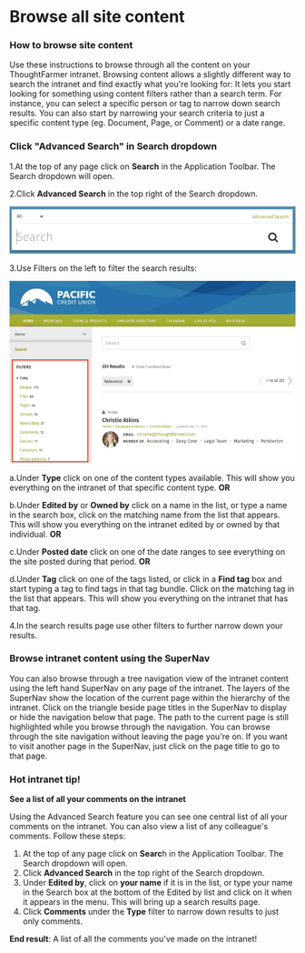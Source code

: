 # Browse all site content



### How to browse site content

Use these instructions to browse through all the content on your ThoughtFarmer intranet. Browsing content allows a slightly different way to search the intranet and find exactly what you're looking for: It lets you start looking for something using content filters rather than a search term. For instance, you can select a specific person or tag to narrow down search results. You can also start by narrowing your search criteria to just a specific content type \(eg. Document, Page, or Comment\) or a date range.

### Click "Advanced Search" in Search dropdown

1.At the top of any page click on **Search** in the Application Toolbar. The Search dropdown will open.

2.Click **Advanced Search** in the top right of the Search dropdown.

![](../../.gitbook/assets/1%20%2863%29.png)

3.Use Filters on the left to filter the search results:

![](../../.gitbook/assets/2%20%2859%29.png)





a.Under **Type** click on one of the content types available. This will show you everything on the intranet of that specific content type. **OR**

b.Under **Edited by** or **Owned by** click on a name in the list, or type a name in the search box, click on the matching name from the list that appears. This will show you everything on the intranet edited by or owned by that individual. **OR**

c.Under **Posted date** click on one of the date ranges to see everything on the site posted during that period. **OR**

d.Under **Tag** click on one of the tags listed, or click in a **Find tag** box and start typing a tag to find tags in that tag bundle. Click on the matching tag in the list that appears. This will show you everything on the intranet that has that tag.



4.In the search results page use other filters to further narrow down your results.

### Browse intranet content using the SuperNav

You can also browse through a tree navigation view of the intranet content using the left hand SuperNav on any page of the intranet. The layers of the SuperNav show the location of the current page within the hierarchy of the intranet. Click on the triangle beside page titles in the SuperNav to display or hide the navigation below that page. The path to the current page is still highlighted while you browse through the navigation. You can browse through the site navigation without leaving the page you're on. If you want to visit another page in the SuperNav, just click on the page title to go to that page.  
 

### Hot intranet tip!

**See a list of all your comments on the intranet**

Using the Advanced Search feature you can see one central list of all your comments on the intranet. You can also view a list of any colleague's comments. Follow these steps:  
 

1. At the top of any page click on **Searc**h in the Application Toolbar. The Search dropdown will open.
2. Click **Advanced Search** in the top right of the Search dropdown.
3. Under **Edited by**, click on **your name** if it is in the list, or type your name in the Search box at the bottom of the Edited by list and click on it when it appears in the menu. This will bring up a search results page.
4. Click **Comments** under the **Type** filter to narrow down results to just only comments.

**End result**: A list of all the comments you've made on the intranet!

